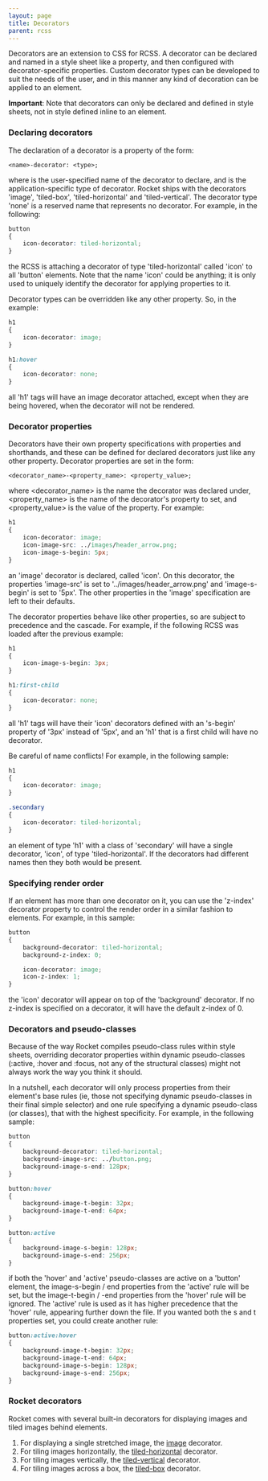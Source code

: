 ```yaml
---
layout: page
title: Decorators
parent: rcss
---
```


Decorators are an extension to CSS for RCSS. A decorator can be declared and named in a style sheet like a property, and then configured with decorator-specific properties. Custom decorator types can be developed to suit the needs of the user, and in this manner any kind of decoration can be applied to an element.

**Important**: Note that decorators can only be declared and defined in style sheets, not in style defined inline to an element.

### Declaring decorators

The declaration of a decorator is a property of the form:

```
<name>-decorator: <type>;
```

where <name> is the user-specified name of the decorator to declare, and <type> is the application-specific type of decorator. Rocket ships with the decorators 'image', 'tiled-box', 'tiled-horizontal' and 'tiled-vertical'. The decorator type 'none' is a reserved name that represents no decorator. For example, in the following:

```css
button
{
    icon-decorator: tiled-horizontal;
}
```

the RCSS is attaching a decorator of type 'tiled-horizontal' called 'icon' to all 'button' elements. Note that the name 'icon' could be anything; it is only used to uniquely identify the decorator for applying properties to it.

Decorator types can be overridden like any other property. So, in the example:

```css
h1
{
    icon-decorator: image;
}

h1:hover
{
    icon-decorator: none;
}
```

all 'h1' tags will have an image decorator attached, except when they are being hovered, when the decorator will not be rendered.

### Decorator properties

Decorators have their own property specifications with properties and shorthands, and these can be defined for declared decorators just like any other property. Decorator properties are set in the form:

```
<decorator_name>-<property_name>: <property_value>;
```

where <decorator_name> is the name the decorator was declared under, <property_name> is the name of the decorator's property to set, and <property_value> is the value of the property. For example:

```css
h1
{
    icon-decorator: image;
    icon-image-src: ../images/header_arrow.png;
    icon-image-s-begin: 5px;
}
```

an 'image' decorator is declared, called 'icon'. On this decorator, the properties 'image-src' is set to '../images/header_arrow.png' and 'image-s-begin' is set to '5px'. The other properties in the 'image' specification are left to their defaults.

The decorator properties behave like other properties, so are subject to precedence and the cascade. For example, if the following RCSS was loaded after the previous example:

```css
h1
{
    icon-image-s-begin: 3px;
}

h1:first-child
{
    icon-decorator: none;
}
```

all 'h1' tags will have their 'icon' decorators defined with an 's-begin' property of '3px' instead of '5px', and an 'h1' that is a first child will have no decorator.

Be careful of name conflicts! For example, in the following sample:

```css
h1
{
    icon-decorator: image;
}

.secondary
{
    icon-decorator: tiled-horizontal;
}
```

an element of type 'h1' with a class of 'secondary' will have a single decorator, 'icon', of type 'tiled-horizontal'. If the decorators had different names then they both would be present.

### Specifying render order

If an element has more than one decorator on it, you can use the 'z-index' decorator property to control the render order in a similar fashion to elements. For example, in this sample:

```css
button
{
    background-decorator: tiled-horizontal;
    background-z-index: 0;

    icon-decorator: image;
    icon-z-index: 1;
}
```

the 'icon' decorator will appear on top of the 'background' decorator. If no z-index is specified on a decorator, it will have the default z-index of 0.

### Decorators and pseudo-classes

Because of the way Rocket compiles pseudo-class rules within style sheets, overriding decorator properties within dynamic pseudo-classes (:active, :hover and :focus, not any of the structural classes) might not always work the way you think it should.

In a nutshell, each decorator will only process properties from their element's base rules (ie, those not specifying dynamic pseudo-classes in their final simple selector) and one rule specifying a dynamic pseudo-class (or classes), that with the highest specificity. For example, in the following sample:

```css
button
{
    background-decorator: tiled-horizontal;
    background-image-src: ../button.png;
    background-image-s-end: 128px;
}

button:hover
{
    background-image-t-begin: 32px;
    background-image-t-end: 64px;
}

button:active
{
    background-image-s-begin: 128px;
    background-image-s-end: 256px;
}
```

if both the 'hover' and 'active' pseudo-classes are active on a 'button' element, the image-s-begin / end properties from the 'active' rule will be set, but the image-t-begin / -end properties from the 'hover' rule will be ignored. The 'active' rule is used as it has higher precedence that the 'hover' rule, appearing further down the file. If you wanted both the s and t properties set, you could create another rule:

```css
button:active:hover
{
    background-image-t-begin: 32px;
    background-image-t-end: 64px;
    background-image-s-begin: 128px;
    background-image-s-end: 256px;
}
```

### Rocket decorators

Rocket comes with several built-in decorators for displaying images and tiled images behind elements.

1. For displaying a single stretched image, the [image](decorators/image.html) decorator.
2. For tiling images horizontally, the [tiled-horizontal](decorators/tiled_horizontal.html) decorator.
3. For tiling images vertically, the [tiled-vertical](decorators/tiled_vertical.html) decorator.
4. For tiling images across a box, the [tiled-box](decorators/tiled_box.html) decorator. 